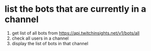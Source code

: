# list the bots that are currently in a channel

1. get list of all bots from https://api.twitchinsights.net/v1/bots/all
2. check all users in a channel
3. display the list of bots in that channel
